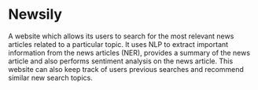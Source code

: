 # Newsily
A website which allows its users to search for the most relevant news articles related to a particular topic. It uses NLP to extract important information from the news articles (NER), provides a summary of the news article and also performs sentiment analysis on the news article. This website can also keep track of users previous searches and recommend similar new search topics.
